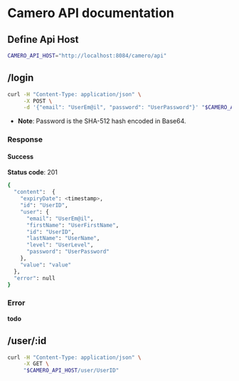 # Camero API documentation

## Define Api Host
```bash
CAMERO_API_HOST="http://localhost:8084/camero/api"
```

## /login
```bash
curl -H "Content-Type: application/json" \
     -X POST \
     -d '{"email": "UserEm@il", "password": "UserPassword"}' "$CAMERO_API_HOST/login"
```
- **Note**: Password is the SHA-512 hash encoded in Base64.

### Response
#### Success
**Status code**: 201
```bash
{
  "content":  {
    "expiryDate": <timestamp>,
    "id": "UserID",
    "user": {
      "email": "UserEm@il",
      "firstName": "UserFirstName",
      "id": "UserID",
      "lastName": "UserName",
      "level": "UserLevel",
      "password": "UserPassword"
    },
    "value": "value"
  },
  "error": null
}
```

### Error
__todo__


## /user/:id
```bash
curl -H "Content-Type: application/json" \
     -X GET \
     "$CAMERO_API_HOST/user/UserID"
```
